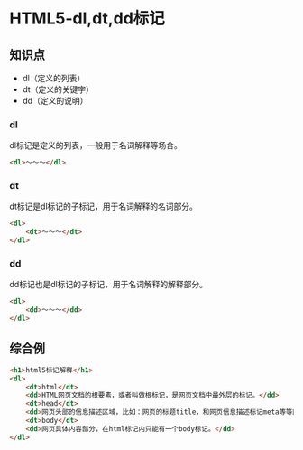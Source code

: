 HTML5-dl,dt,dd标记
=================

## 知识点

* dl（定义的列表）
* dt（定义的关键字）
* dd（定义的说明）

### dl

dl标记是定义的列表，一般用于名词解释等场合。

~~~html
<dl>〜〜〜</dl>
~~~

### dt

dt标记是dl标记的子标记，用于名词解释的名词部分。

~~~html
<dl>
    <dt>〜〜〜</dt>
</dl>
~~~

### dd

dd标记也是dl标记的子标记，用于名词解释的解释部分。

~~~html
<dl>
    <dd>〜〜〜</dd>
</dl>
~~~

## 综合例

~~~html
<h1>html5标记解释</h1>
<dl>
    <dt>html</dt>
    <dd>HTML网页文档的根要素，或者叫做根标记，是网页文档中最外层的标记。</dd>
    <dt>head</dt>
    <dd>网页头部的信息描述区域，比如：网页的标题title，和网页信息描述标记meta等等网页头部信息。</dd>
    <dt>body</dt>
    <dd>网页具体内容部分，在html标记内只能有一个body标记。</dd>
</dl>

